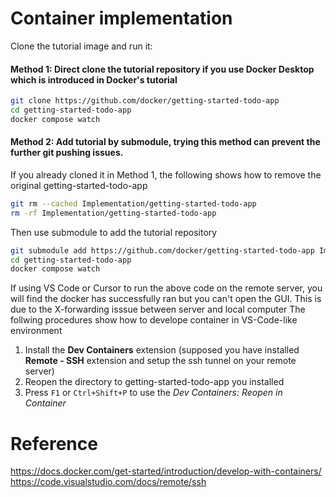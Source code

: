 # Container implementation
Clone the tutorial image and run it:
#### Method 1: Direct clone the tutorial repository if you use **Docker Desktop** which is introduced in Docker's tutorial

```bash
git clone https://github.com/docker/getting-started-todo-app
cd getting-started-todo-app
docker compose watch
```
 
#### Method 2: Add tutorial by submodule, trying this method can prevent the further git pushing issues.  
If you already cloned it in Method 1, the following shows how to remove the original getting-started-todo-app

```bash
git rm --cached Implementation/getting-started-todo-app
rm -rf Implementation/getting-started-todo-app
```
Then use submodule to add the tutorial repository 
```bash
git submodule add https://github.com/docker/getting-started-todo-app Implementation/getting-started-todo-app
cd getting-started-todo-app
docker compose watch
```
If using VS Code or Cursor to run the above code on the remote server, you will find the docker has successfully ran but you can't open the GUI. This is due to the X-forwarding isssue between server and local computer
The follwing procedures show how to develope container in VS-Code-like environment
1. Install the **Dev Containers** extension (supposed you have installed
**Remote - SSH** extension and setup the ssh tunnel on your remote server)
2. Reopen the directory to getting-started-todo-app you installed 
3. Press `F1` or `Ctrl+Shift+P` to use the *Dev Containers: Reopen in Container* 

# Reference
https://docs.docker.com/get-started/introduction/develop-with-containers/
https://code.visualstudio.com/docs/remote/ssh
